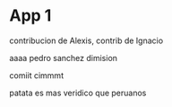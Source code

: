 # App 1

contribucion de Alexis, contrib de Ignacio

aaaa
pedro sanchez dimision

comiit cimmmt

patata es mas veridico que peruanos